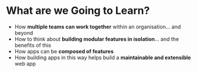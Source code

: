 # What are we Going to Learn?

* How **multiple teams can work together** within an organisation... and beyond
* How to think about **building modular features in isolation**... and the benefits of this
* How apps can be **composed of features**
* How building apps in this way helps build a **maintainable and extensible** web app
